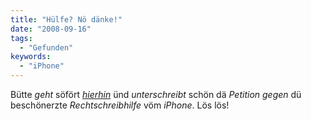 ```yaml
---
title: "Hülfe? Nö dänke!"
date: "2008-09-16"
tags:
  - "Gefunden"
keywords:
  - "iPhone"
---
```


Bütte _geht_ söfört [_hierhin_](http://please-let-us-disable-autocorrection-steve.com/) ünd _unterschreibt_ schön dä _Petition gegen_ dü beschönerzte _Rechtschreibhilfe_ vöm _iPhone_. Lös lös!
